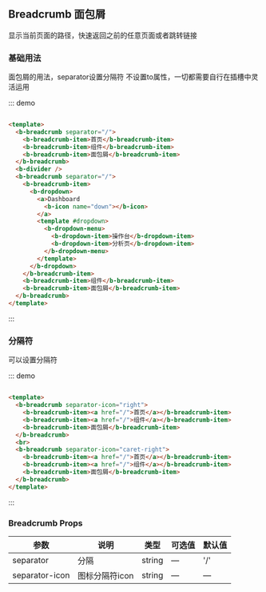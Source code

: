 ## Breadcrumb 面包屑

显示当前页面的路径，快速返回之前的任意页面或者跳转链接

### 基础用法

面包屑的用法，separator设置分隔符 不设置to属性，一切都需要自行在插槽中灵活运用

::: demo

```html

<template>
  <b-breadcrumb separator="/">
    <b-breadcrumb-item>首页</b-breadcrumb-item>
    <b-breadcrumb-item>组件</b-breadcrumb-item>
    <b-breadcrumb-item>面包屑</b-breadcrumb-item>
  </b-breadcrumb>
  <b-divider />
  <b-breadcrumb separator="/">
    <b-breadcrumb-item>
      <b-dropdown>
        <a>Dashboard
          <b-icon name="down"></b-icon>
        </a>
        <template #dropdown>
          <b-dropdown-menu>
            <b-dropdown-item>操作台</b-dropdown-item>
            <b-dropdown-item>分析页</b-dropdown-item>
          </b-dropdown-menu>
        </template>
      </b-dropdown>
    </b-breadcrumb-item>
    <b-breadcrumb-item>组件</b-breadcrumb-item>
    <b-breadcrumb-item>面包屑</b-breadcrumb-item>
  </b-breadcrumb>
</template>
```

:::

### 分隔符

可以设置分隔符

::: demo

```html

<template>
  <b-breadcrumb separator-icon="right">
    <b-breadcrumb-item><a href="/">首页</a></b-breadcrumb-item>
    <b-breadcrumb-item><a href="/">组件</a></b-breadcrumb-item>
    <b-breadcrumb-item>面包屑</b-breadcrumb-item>
  </b-breadcrumb>
  <br>
  <b-breadcrumb separator-icon="caret-right">
    <b-breadcrumb-item><a href="/">首页</a></b-breadcrumb-item>
    <b-breadcrumb-item><a href="/">组件</a></b-breadcrumb-item>
    <b-breadcrumb-item>面包屑</b-breadcrumb-item>
  </b-breadcrumb>
</template>
```

:::

### Breadcrumb Props

| 参数      | 说明    | 类型      | 可选值       | 默认值   |
|---------- |-------- |---------- |-------------  |-------- |
| separator     | 分隔   | string  |  —   |   '/'   |
| separator-icon| 图标分隔符icon  | string  |  —   |   —    |
